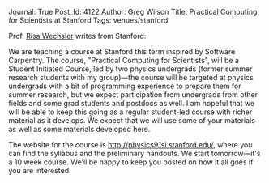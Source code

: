 Journal: True
Post_Id: 4122
Author: Greg Wilson
Title: Practical Computing for Scientists at Stanford
Tags: venues/stanford

<p>Prof. <a href="http://risa.stanford.edu/">Risa Wechsler</a> writes from Stanford:</p>
<p>We are teaching a course at Stanford this term inspired by Software Carpentry.  The course, "Practical Computing for Scientists", will be a Student Initiated Course, led by two physics undergrads (former summer research students with my group)&mdash;the course will be targeted at physics undergrads with a bit of programming experience to prepare them for summer research, but we expect participation from undergrads from other fields and some grad students and postdocs as well.  I am hopeful that we will be able to keep this going as a regular student-led course with richer material as it develops.  We expect that we will use some of your materials as well as some materials developed here.</p>
<p>The website for the course is <a href="http://physics91si.stanford.edu/">http://physics91si.stanford.edu/</a>, where you can find the syllabus and the preliminary handouts.  We start tomorrow&mdash;it's a 10 week course.  We'll be happy to keep you posted on how it all goes if you are interested.</p>
